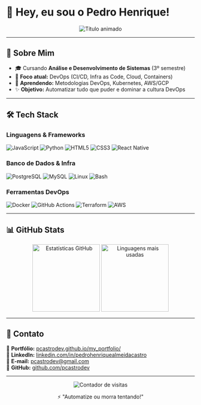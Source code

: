 # 🚀 Hey, eu sou o Pedro Henrique!  

<div align="center">
  <img src="https://readme-typing-svg.demolab.com?font=Fira+Code&weight=600&size=22&pause=1000&color=22D3EE&width=435&lines=Desenvolvedor+em+formação+⚡;Futuro+Engenheiro+DevOps+🔧;Apaixonado+por+automação+e+cloud+☁️" alt="Título animado" />
</div>

---

## **📌 Sobre Mim**  
- 🎓 Cursando **Análise e Desenvolvimento de Sistemas** (3º semestre)  
- 🎯 **Foco atual:** DevOps (CI/CD, Infra as Code, Cloud, Containers)  
- 🌱 **Aprendendo:** Metodologias DevOps, Kubernetes, AWS/GCP  
- ✨ **Objetivo:** Automatizar tudo que puder e dominar a cultura DevOps  

---

## **🛠️ Tech Stack**  

### **Linguagens & Frameworks**  
<p align="left">
  <img src="https://img.shields.io/badge/JavaScript-323330?style=for-the-badge&logo=javascript&logoColor=F7DF1E" alt="JavaScript">
  <img src="https://img.shields.io/badge/Python-3776AB?style=for-the-badge&logo=python&logoColor=white" alt="Python">
  <img src="https://img.shields.io/badge/HTML5-E34F26?style=for-the-badge&logo=html5&logoColor=white" alt="HTML5">
  <img src="https://img.shields.io/badge/CSS3-1572B6?style=for-the-badge&logo=css3&logoColor=white" alt="CSS3">
  <img src="https://img.shields.io/badge/React_Native-20232A?style=for-the-badge&logo=react&logoColor=61DAFB" alt="React Native">
</p>

### **Banco de Dados & Infra**  
<p align="left">
  <img src="https://img.shields.io/badge/PostgreSQL-316192?style=for-the-badge&logo=postgresql&logoColor=white" alt="PostgreSQL">
  <img src="https://img.shields.io/badge/MySQL-005C84?style=for-the-badge&logo=mysql&logoColor=white" alt="MySQL">
  <img src="https://img.shields.io/badge/Linux-FCC624?style=for-the-badge&logo=linux&logoColor=black" alt="Linux">
  <img src="https://img.shields.io/badge/Bash-4EAA25?style=for-the-badge&logo=gnu-bash&logoColor=white" alt="Bash">
</p>

### **Ferramentas DevOps**  
<p align="left">
  <img src="https://img.shields.io/badge/Docker-2496ED?style=for-the-badge&logo=docker&logoColor=white" alt="Docker">
  <img src="https://img.shields.io/badge/GitHub_Actions-2088FF?style=for-the-badge&logo=github-actions&logoColor=white" alt="GitHub Actions">
  <img src="https://img.shields.io/badge/Terraform-7B42BC?style=for-the-badge&logo=terraform&logoColor=white" alt="Terraform">
  <img src="https://img.shields.io/badge/AWS-232F3E?style=for-the-badge&logo=amazon-aws&logoColor=white" alt="AWS">
</p>

---

## **📊 GitHub Stats**  
<div align="center">
  <img height="180em" src="https://github-readme-stats.vercel.app/api?username=pcastrodev&show_icons=true&theme=dracula&hide_border=true" alt="Estatísticas GitHub">
  <img height="180em" src="https://github-readme-stats.vercel.app/api/top-langs/?username=pcastrodev&layout=compact&theme=dracula&hide_border=true" alt="Linguagens mais usadas">
</div>

---

## **📩 Contato**  
💼 **Portfólio:** [pcastrodev.github.io/my_portfolio/](https://pcastrodev.github.io/my_portfolio/)  
🔗 **LinkedIn:** [linkedin.com/in/pedrohenriquealmeidacastro](https://www.linkedin.com/in/pedrohenriquealmeidacastro/)  
📧 **E-mail:** [pcastrodev@gmail.com](mailto:pcastrodev@gmail.com)  
🐙 **GitHub:** [github.com/pcastrodev](https://github.com/pcastrodev)  

---

<div align="center">
  <img src="https://komarev.com/ghpvc/?username=pcastrodev&label=Profile%20Views&color=blue&style=flat" alt="Contador de visitas">
  <p>⚡ "Automatize ou morra tentando!"</p>
</div>
